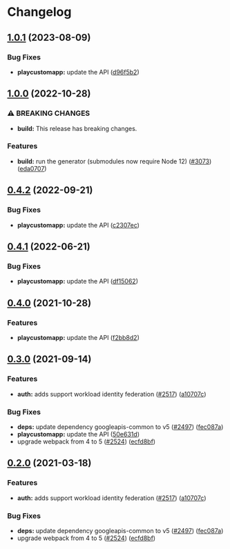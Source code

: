 # Changelog

## [1.0.1](https://github.com/googleapis/google-api-nodejs-client/compare/playcustomapp-v1.0.0...playcustomapp-v1.0.1) (2023-08-09)


### Bug Fixes

* **playcustomapp:** update the API ([d96f5b2](https://github.com/googleapis/google-api-nodejs-client/commit/d96f5b2af30d16d44e4b500899e640f91c532316))

## [1.0.0](https://github.com/googleapis/google-api-nodejs-client/compare/playcustomapp-v0.4.2...playcustomapp-v1.0.0) (2022-10-28)


### ⚠ BREAKING CHANGES

* **build:** This release has breaking changes.

### Features

* **build:** run the generator (submodules now require Node 12) ([#3073](https://github.com/googleapis/google-api-nodejs-client/issues/3073)) ([eda0707](https://github.com/googleapis/google-api-nodejs-client/commit/eda07079dadab46a80b6f9ede618f4f43030169e))

## [0.4.2](https://github.com/googleapis/google-api-nodejs-client/compare/playcustomapp-v0.4.1...playcustomapp-v0.4.2) (2022-09-21)


### Bug Fixes

* **playcustomapp:** update the API ([c2307ec](https://github.com/googleapis/google-api-nodejs-client/commit/c2307ec2e6da19b0d45da01cf97f75b03a9122e9))

## [0.4.1](https://github.com/googleapis/google-api-nodejs-client/compare/playcustomapp-v0.4.0...playcustomapp-v0.4.1) (2022-06-21)


### Bug Fixes

* **playcustomapp:** update the API ([df15062](https://github.com/googleapis/google-api-nodejs-client/commit/df150628f384ab78a5d2abd895a0d0679f45fb28))

## [0.4.0](https://www.github.com/googleapis/google-api-nodejs-client/compare/playcustomapp-v0.3.0...playcustomapp-v0.4.0) (2021-10-28)


### Features

* **playcustomapp:** update the API ([f2bb8d2](https://www.github.com/googleapis/google-api-nodejs-client/commit/f2bb8d2bb96383a268be87a933f6ac212f20f695))

## [0.3.0](https://www.github.com/googleapis/google-api-nodejs-client/compare/playcustomapp-v0.2.0...playcustomapp-v0.3.0) (2021-09-14)


### Features

* **auth:** adds support workload identity federation ([#2517](https://www.github.com/googleapis/google-api-nodejs-client/issues/2517)) ([a10707c](https://www.github.com/googleapis/google-api-nodejs-client/commit/a10707c477759e7c9ef6360a2fe800856fb600c1))


### Bug Fixes

* **deps:** update dependency googleapis-common to v5 ([#2497](https://www.github.com/googleapis/google-api-nodejs-client/issues/2497)) ([fec087a](https://www.github.com/googleapis/google-api-nodejs-client/commit/fec087abcf3d994dd41c3ffa0a0c12b1f9f09dae))
* **playcustomapp:** update the API ([50e631d](https://www.github.com/googleapis/google-api-nodejs-client/commit/50e631df459999fc2943fcc66625c03dbdb9ed71))
* upgrade webpack from 4 to 5  ([#2524](https://www.github.com/googleapis/google-api-nodejs-client/issues/2524)) ([ecfd8bf](https://www.github.com/googleapis/google-api-nodejs-client/commit/ecfd8bfcd06e1beabff7ec9a8c4000222379eb8d))

## [0.2.0](https://www.github.com/googleapis/google-api-nodejs-client/compare/playcustomapp-v0.1.0...playcustomapp-v0.2.0) (2021-03-18)


### Features

* **auth:** adds support workload identity federation ([#2517](https://www.github.com/googleapis/google-api-nodejs-client/issues/2517)) ([a10707c](https://www.github.com/googleapis/google-api-nodejs-client/commit/a10707c477759e7c9ef6360a2fe800856fb600c1))


### Bug Fixes

* **deps:** update dependency googleapis-common to v5 ([#2497](https://www.github.com/googleapis/google-api-nodejs-client/issues/2497)) ([fec087a](https://www.github.com/googleapis/google-api-nodejs-client/commit/fec087abcf3d994dd41c3ffa0a0c12b1f9f09dae))
* upgrade webpack from 4 to 5  ([#2524](https://www.github.com/googleapis/google-api-nodejs-client/issues/2524)) ([ecfd8bf](https://www.github.com/googleapis/google-api-nodejs-client/commit/ecfd8bfcd06e1beabff7ec9a8c4000222379eb8d))
